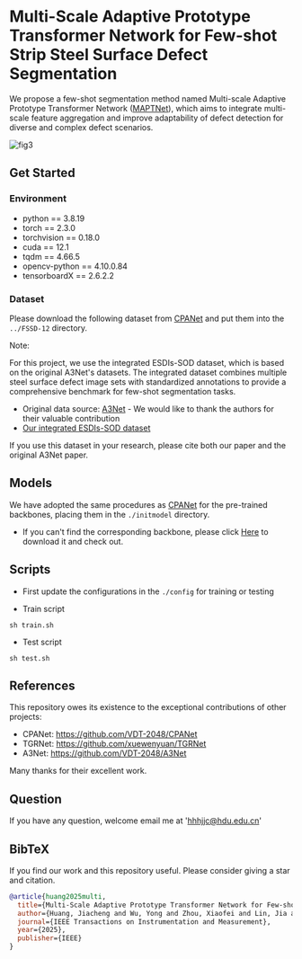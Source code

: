 # Multi-Scale Adaptive Prototype Transformer Network for Few-shot Strip Steel Surface Defect Segmentation

We propose a few-shot segmentation method named Multi-scale Adaptive Prototype Transformer Network ([MAPTNet](https://ieeexplore.ieee.org/document/10922731/)), which aims to integrate multi-scale feature aggregation and improve adaptability of defect detection for diverse and complex defect scenarios.

![fig3](https://github.com/user-attachments/assets/ffd9159a-5a18-4a9e-92ba-cac2d9893437)




## Get Started

### Environment

- python == 3.8.19
- torch == 2.3.0
- torchvision == 0.18.0
- cuda == 12.1
- tqdm == 4.66.5
- opencv-python == 4.10.0.84
- tensorboardX == 2.6.2.2

### Dataset

Please download the following dataset from [CPANet](https://github.com/VDT-2048/CPANet) and put them into the `../FSSD-12` directory.

Note:

For this project, we use the integrated ESDIs-SOD dataset, which is based on the original A3Net's datasets. The integrated dataset combines multiple steel surface defect image sets with standardized annotations to provide a comprehensive benchmark for few-shot segmentation tasks.
* Original data source: [A3Net](https://github.com/VDT-2048/A3Net) - We would like to thank the authors for their valuable contribution
* [Our integrated ESDIs-SOD dataset](https://drive.google.com/file/d/1_WgpoqHX-u5X_KDEFkkmMkeTnWuXMXyl/view)

If you use this dataset in your research, please cite both our paper and the original A3Net paper.

## Models

We have adopted the same procedures as [CPANet](https://github.com/VDT-2048/CPANet) for the pre-trained backbones, placing them in the `./initmodel` directory. 
* If you can't find the corresponding backbone, please click [Here](https://drive.google.com/file/d/1ho_PKc880ImdYrPMCifHU5NhDWmnNOKS/view?usp=drive_link) to download it and check out.

## Scripts

- First update the configurations in the `./config` for training or testing

- Train script
```
sh train.sh
```
- Test script
```
sh test.sh
```


## References

This repository owes its existence to the exceptional contributions of other projects:

* CPANet: https://github.com/VDT-2048/CPANet
* TGRNet: https://github.com/xuewenyuan/TGRNet
* A3Net: https://github.com/VDT-2048/A3Net

Many thanks for their excellent work.

## Question
If you have any question, welcome email me at 'hhhjjc@hdu.edu.cn'


## BibTeX

If you find our work and this repository useful. Please consider giving a star and citation.

```bibtex
@article{huang2025multi,
  title={Multi-Scale Adaptive Prototype Transformer Network for Few-shot Strip Steel Surface Defect Segmentation},
  author={Huang, Jiacheng and Wu, Yong and Zhou, Xiaofei and Lin, Jia and Chen, Zhangping and Zhang, Guodao and Xia, Lei and Zhang, Jiyong},
  journal={IEEE Transactions on Instrumentation and Measurement},
  year={2025},
  publisher={IEEE}
}
```

